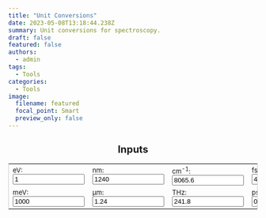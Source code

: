 ```yaml
---
title: "Unit Conversions"
date: 2023-05-08T13:18:44.238Z
summary: Unit conversions for spectroscopy.
draft: false
featured: false
authors:
  - admin
tags:
  - Tools
categories:
  - Tools
image:
  filename: featured
  focal_point: Smart
  preview_only: false
---
```

<!-- test -->
<!DOCTYPE html>
<html lang="en">
<head>
  <meta charset="UTF-8" />
  <meta name="viewport" content="width=device-width, initial-scale=1.0"/>
  <title>Unit Conversions</title>
</head>
<body>
  <h2 style="font-size: 20px; text-align: center;">Inputs</h2>
  <form name="conversion">
    <table cellpadding="5" align="center" style="border-width:1px" bordercolor="#CCCCCC">
      <tbody>
        <tr>
          <td><span style="font-size:10pt">eV: <input name="eV" onkeyup="eVconvert()" value="1" size="15"></span></td>
          <td><span style="font-size:10pt">nm: <input name="nm" onkeyup="nmconvert()" value="1240" size="15"></span></td>
          <td><span style="font-size:10pt">cm<sup>-1</sup>: <input name="wavnum" onkeyup="wavnumconvert()" value="8065.6" size="15"></span></td>
          <td><span style="font-size:10pt">fs: <input name="fs" onkeyup="fsconvert()" value="4.136" size="15"></span></td>
          <td><span style="font-size:10pt">MHz: <input name="MHz" onkeyup="MHzconvert()" value="2.418e+5" size="15"></span></td>
        </tr>
        <tr>
          <td><span style="font-size:10pt">meV: <input name="meV" onkeyup="meVconvert()" value="1000" size="15"></span></td>
          <td><span style="font-size:10pt">µm: <input name="micron" onkeyup="micronconvert()" value="1.24" size="15"></span></td>
          <td><span style="font-size:10pt">THz: <input name="THz" onkeyup="THzconvert()" value="241.8" size="15"></span></td>
          <td><span style="font-size:10pt">ps: <input name="ps" onkeyup="psconvert()" value="0.004" size="15"></span></td>
          <td><span style="font-size:10pt">K: <input name="K" onkeyup="Kconvert()" value="11604.5" size="15"></span></td>
        </tr>
      </tbody>
    </table>
  </form>

  <script>
    const c = 299792458;
    const h = 4.135667516e-15;
    const kB = 1.380649e-23;
    const kB_eV = 8.617333262e-5;

    function roundfive(num) {
      return (Math.round(num * 100000) / 100000).toFixed(5);
    }

    function eVconvert() {
      with (document.conversion) {
        meV.value = roundfive(eV.value * 1e3);
        nm.value = roundfive(h * c / eV.value * 1e9);
        micron.value = roundfive(h * c / eV.value * 1e6);
        wavnum.value = roundfive(eV.value / (h * c * 100));
        THz.value = roundfive(eV.value / h * 1e-12);
        fs.value = roundfive(h / eV.value * 1e15);
        ps.value = roundfive(h / eV.value * 1e12);
        MHz.value = roundfive(eV.value / h * 1e-6);
        K.value = roundfive(eV.value / kB_eV);
      }
    }

    function meVconvert() {
      with (document.conversion) {
        eV.value = roundfive(meV.value * 1e-3);
        nm.value = roundfive(h * c / meV.value * 1e9 * 1e3);
        micron.value = roundfive(h * c / meV.value * 1e6 * 1e3);
        wavnum.value = roundfive(meV.value / (h * c * 100) * 1e-3);
        THz.value = roundfive(meV.value / h * 1e-12 * 1e-3);
        fs.value = roundfive(h / meV.value * 1e15 * 1e3);
        ps.value = roundfive(h / meV.value * 1e12 * 1e3);
        MHz.value = roundfive(meV.value / h * 1e-6 * 1e-3);
        K.value = roundfive(meV.value * 1e-3 / kB_eV);
      }
    }

    function nmconvert() {
      with (document.conversion) {
        eV.value = roundfive(h * c / nm.value * 1e9);
        meV.value = roundfive(h * c / nm.value * 1e12);
        micron.value = roundfive(nm.value * 1e-3);
        wavnum.value = roundfive(1 / (nm.value * 1e-7));
        THz.value = roundfive(c / nm.value * 1e-3);
        fs.value = roundfive(nm.value / c * 1e6);
        ps.value = roundfive(nm.value / c * 1e3);
        MHz.value = roundfive(eV.value / h * 1e-6);
        K.value = roundfive(eV.value / kB_eV);
      }
    }

    function micronconvert() {
      with (document.conversion) {
        eV.value = roundfive(h * c / micron.value * 1e6);
        meV.value = roundfive(h * c / micron.value * 1e9);
        nm.value = roundfive(micron.value * 1e3);
        wavnum.value = roundfive(1 / (micron.value * 1e-4));
        THz.value = roundfive(c / micron.value * 1e-6);
        fs.value = roundfive(micron.value / c * 1e9);
        ps.value = roundfive(micron.value / c * 1e6);
        MHz.value = roundfive(eV.value / h * 1e-6);
        K.value = roundfive(eV.value / kB_eV);
      }
    }

    function wavnumconvert() {
      with (document.conversion) {
        eV.value = roundfive(wavnum.value * h * c * 100);
        meV.value = roundfive(wavnum.value * h * c * 100 * 1e3);
        nm.value = roundfive(1e9 / (wavnum.value * 100));
        micron.value = roundfive(1e6 / (wavnum.value * 100));
        THz.value = roundfive(wavnum.value * c * 100 * 1e-12);
        fs.value = roundfive(1 / (wavnum.value * c * 100) * 1e15);
        ps.value = roundfive(1 / (wavnum.value * c * 100) * 1e12);
        MHz.value = roundfive(eV.value / h * 1e-6);
        K.value = roundfive(eV.value / kB_eV);
      }
    }

    function THzconvert() {
      with (document.conversion) {
        eV.value = roundfive(h * THz.value * 1e12);
        meV.value = roundfive(h * THz.value * 1e15);
        nm.value = roundfive(c / THz.value * 1e-3);
        micron.value = roundfive(c / THz.value * 1e-6);
        wavnum.value = roundfive(THz.value * 1e12 / (c * 100));
        fs.value = roundfive(1 / (THz.value * 1e12) * 1e15);
        ps.value = roundfive(1 / (THz.value * 1e12) * 1e12);
        MHz.value = roundfive(THz.value * 1e6);
        K.value = roundfive(eV.value / kB_eV);
      }
    }

    function fsconvert() {
      with (document.conversion) {
        eV.value = roundfive(h / fs.value * 1e15);
        meV.value = roundfive(h / fs.value * 1e18);
        nm.value = roundfive(c * fs.value * 1e-6);
        micron.value = roundfive(c * fs.value * 1e-9);
        wavnum.value = roundfive(1 / (fs.value * c * 100) * 1e15);
        THz.value = roundfive(1 / fs.value);
        ps.value = roundfive(fs.value * 1e-3);
        MHz.value = roundfive(eV.value / h * 1e-6);
        K.value = roundfive(eV.value / kB_eV);
      }
    }

    function psconvert() {
      with (document.conversion) {
        eV.value = roundfive(h / ps.value * 1e12);
        meV.value = roundfive(h / ps.value * 1e15);
        nm.value = roundfive(c * ps.value * 1e-3);
        micron.value = roundfive(c * ps.value * 1e-6);
        wavnum.value = roundfive(1 / (ps.value * c * 100) * 1e12);
        THz.value = roundfive(1 / ps.value);
        fs.value = roundfive(ps.value * 1e3);
        MHz.value = roundfive(eV.value / h * 1e-6);
        K.value = roundfive(eV.value / kB_eV);
      }
    }

    function MHzconvert() {
      with (document.conversion) {
        THz.value = roundfive(MHz.value * 1e-6);
        eV.value = roundfive(h * MHz.value * 1e6);
        meV.value = roundfive(h * MHz.value * 1e9);
        wavnum.value = roundfive((h * MHz.value * 1e6) / (h * c * 100));
        nm.value = roundfive(c / (MHz.value * 1e6) * 1e9);
        micron.value = roundfive(c / (MHz.value * 1e6) * 1e6);
        fs.value = roundfive(1 / (MHz.value * 1e6) * 1e15);
        ps.value = roundfive(1 / (MHz.value * 1e6) * 1e12);
        K.value = roundfive(h * MHz.value * 1e6 / kB);
      }
    }

    function Kconvert() {
      with (document.conversion) {
        eV.value = roundfive(K.value * kB_eV);
        meV.value = roundfive(K.value * kB_eV * 1e3);
        wavnum.value = roundfive(K.value * 0.69503476);
        THz.value = roundfive(K.value * 20.836);
        MHz.value = roundfive(K.value * 20.836 * 1e6);
        nm.value = roundfive(h * c / (K.value * kB) * 1e9);
        micron.value = roundfive(h * c / (K.value * kB) * 1e6);
        fs.value = roundfive(h / (K.value * kB) * 1e15);
        ps.value = roundfive(h / (K.value * kB) * 1e12);
      }
    }
  </script>
</body>
</html>
